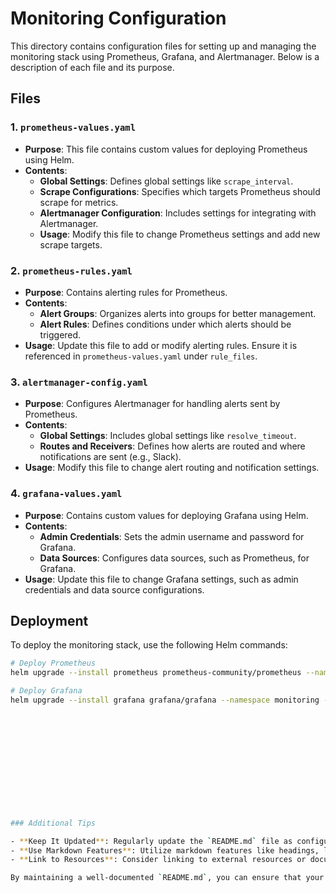 # Monitoring Configuration

This directory contains configuration files for setting up and managing the monitoring stack using Prometheus, Grafana, and Alertmanager. Below is a description of each file and its purpose.

## Files

### 1. `prometheus-values.yaml`

- **Purpose**: This file contains custom values for deploying Prometheus using Helm.
- **Contents**:
  - **Global Settings**: Defines global settings like `scrape_interval`.
  - **Scrape Configurations**: Specifies which targets Prometheus should scrape for metrics.
  - **Alertmanager Configuration**: Includes settings for integrating with Alertmanager.
  - **Usage**: Modify this file to change Prometheus settings and add new scrape targets.

### 2. `prometheus-rules.yaml`

- **Purpose**: Contains alerting rules for Prometheus.
- **Contents**:
  - **Alert Groups**: Organizes alerts into groups for better management.
  - **Alert Rules**: Defines conditions under which alerts should be triggered.
- **Usage**: Update this file to add or modify alerting rules. Ensure it is referenced in `prometheus-values.yaml` under `rule_files`.

### 3. `alertmanager-config.yaml`

- **Purpose**: Configures Alertmanager for handling alerts sent by Prometheus.
- **Contents**:
  - **Global Settings**: Includes global settings like `resolve_timeout`.
  - **Routes and Receivers**: Defines how alerts are routed and where notifications are sent (e.g., Slack).
- **Usage**: Modify this file to change alert routing and notification settings.

### 4. `grafana-values.yaml`

- **Purpose**: Contains custom values for deploying Grafana using Helm.
- **Contents**:
  - **Admin Credentials**: Sets the admin username and password for Grafana.
  - **Data Sources**: Configures data sources, such as Prometheus, for Grafana.
- **Usage**: Update this file to change Grafana settings, such as admin credentials and data source configurations.

## Deployment

To deploy the monitoring stack, use the following Helm commands:

```bash
# Deploy Prometheus
helm upgrade --install prometheus prometheus-community/prometheus --namespace monitoring --create-namespace -f prometheus-values.yaml

# Deploy Grafana
helm upgrade --install grafana grafana/grafana --namespace monitoring -f grafana-values.yaml













### Additional Tips

- **Keep It Updated**: Regularly update the `README.md` file as configurations change or new files are added.
- **Use Markdown Features**: Utilize markdown features like headings, lists, and code blocks to make the document easy to read and navigate.
- **Link to Resources**: Consider linking to external resources or documentation for more detailed information on Prometheus, Grafana, and Alertmanager.

By maintaining a well-documented `README.md`, you can ensure that your monitoring setup is transparent and accessible to anyone working on the project. If you have any further questions or need more specific guidance, feel free to ask!
